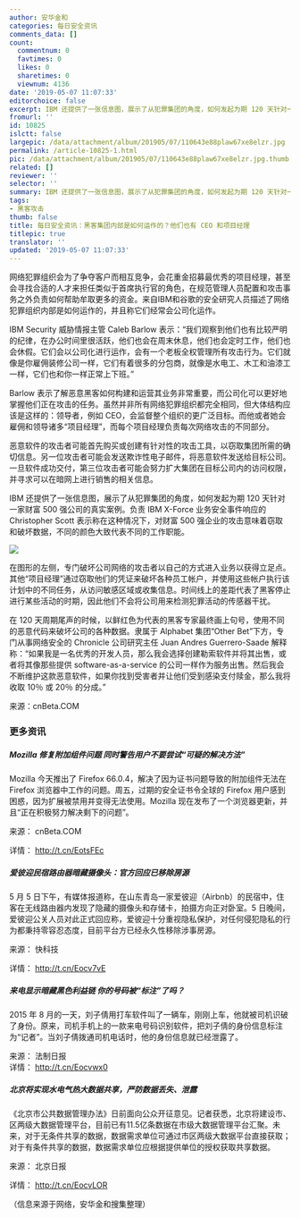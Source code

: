 ```yaml
---
author: 安华金和
categories: 每日安全资讯
comments_data: []
count:
  commentnum: 0
  favtimes: 0
  likes: 0
  sharetimes: 0
  viewnum: 4136
date: '2019-05-07 11:07:33'
editorchoice: false
excerpt: IBM 还提供了一张信息图，展示了从犯罪集团的角度，如何发起为期 120 天针对一家财富 500 强公司的真实案例。
fromurl: ''
id: 10825
islctt: false
largepic: /data/attachment/album/201905/07/110643e88plaw67xe8elzr.jpg
permalink: /article-10825-1.html
pic: /data/attachment/album/201905/07/110643e88plaw67xe8elzr.jpg.thumb.jpg
related: []
reviewer: ''
selector: ''
summary: IBM 还提供了一张信息图，展示了从犯罪集团的角度，如何发起为期 120 天针对一家财富 500 强公司的真实案例。
tags:
- 黑客攻击
thumb: false
title: 每日安全资讯：黑客集团内部是如何运作的？他们也有 CEO 和项目经理
titlepic: true
translator: ''
updated: '2019-05-07 11:07:33'
---
```


网络犯罪组织会为了争夺客户而相互竞争，会花重金招募最优秀的项目经理，甚至会寻找合适的人才来担任类似于首席执行官的角色，在规范管理人员配置和攻击事务之外负责如何帮助牟取更多的资金。来自IBM和谷歌的安全研究人员描述了网络犯罪组织内部是如何运作的，并且称它们经常会公司化运作。


IBM Security 威胁情报主管 Caleb Barlow 表示：“我们观察到他们也有比较严明的纪律，在办公时间里很活跃，他们也会在周末休息，他们也会定时工作，他们也会休假。它们会以公司化进行运作，会有一个老板全权管理所有攻击行为。它们就像是你雇佣装修公司一样，它们有着很多的分包商，就像是水电工、木工和油漆工一样，它们也和你一样正常上下班。”


Barlow 表示了解恶意黑客如何构建和运营其业务非常重要，而公司化可以更好地掌握他们正在攻击的任务。虽然并非所有网络犯罪组织都完全相同，但大体结构应该是这样的：领导者，例如 CEO，会监督整个组织的更广泛目标。而他或者她会雇佣和领导诸多“项目经理”，而每个项目经理负责每次网络攻击的不同部分。


恶意软件的攻击者可能首先购买或创建有针对性的攻击工具，以窃取集团所需的确切信息。另一位攻击者可能会发送欺诈性电子邮件，将恶意软件发送给目标公司。一旦软件成功交付，第三位攻击者可能会努力扩大集团在目标公司内的访问权限，并寻求可以在暗网上进行销售的相关信息。


IBM 还提供了一张信息图，展示了从犯罪集团的角度，如何发起为期 120 天针对一家财富 500 强公司的真实案例。负责 IBM X-Force 业务安全事件响应的 Christopher Scott 表示称在这种情况下，对财富 500 强企业的攻击意味着窃取和破坏数据，不同的颜色大致代表不同的工作职能。


![](/data/attachment/album/201905/07/110643e88plaw67xe8elzr.jpg)


在图形的左侧，专门破坏公司网络的攻击者以自己的方式进入业务以获得立足点。其他“项目经理”通过窃取他们的凭证来破坏各种员工帐户，并使用这些帐户执行该计划中的不同任务，从访问敏感区域或收集信息。时间线上的差距代表了黑客停止进行某些活动的时期，因此他们不会将公司用来检测犯罪活动的传感器干扰。


在 120 天周期尾声的时候，以鲜红色为代表的黑客专家最终画上句号，使用不同的恶意代码来破坏公司的各种数据。隶属于 Alphabet 集团“Other Bet”下方，专门从事网络安全的 Chronicle 公司研究主任 Juan Andres Guerrero-Saade 解释称：“如果我是一名优秀的开发人员，那么我会选择创建勒索软件并将其出售，或者将其像那些提供 software-as-a-service 的公司一样作为服务出售。然后我会不断维护这款恶意软件，如果你找到受害者并让他们受到感染支付赎金，那么我将收取 10％ 或 20％ 的分成。”


来源：cnBeta.COM


### 更多资讯


##### Mozilla 修复附加组件问题 同时警告用户不要尝试“可疑的解决方法”


Mozilla 今天推出了 Firefox 66.0.4，解决了因为证书问题导致的附加组件无法在 Firefox 浏览器中工作的问题。周五，过期的安全证书令全球的 Firefox 用户感到困惑，因为扩展被禁用并变得无法使用。Mozilla 现在发布了一个浏览器更新，并且“正在积极努力解决剩下的问题”。


来源： cnBeta.COM


详情： <http://t.cn/EotsFEc> 


##### 爱彼迎民宿路由器暗藏摄像头：官方回应已移除房源


5 月 5 日下午，有媒体报道称，在山东青岛一家爱彼迎（Airbnb）的民宿中，住客在无线路由器内发现了隐藏的摄像头和存储卡，拍摄方向正对卧室。5 日晚间，爱彼迎公关人员对此正式回应称，爱彼迎十分重视隐私保护，对任何侵犯隐私的行为都秉持零容忍态度，目前平台方已经永久性移除涉事房源。


来源： 快科技


详情： <http://t.cn/Eocv7vE> 


##### 来电显示暗藏黑色利益链 你的号码被“标注”了吗？


2015 年 8 月的一天，刘子倩用打车软件叫了一辆车，刚刚上车，他就被司机识破了身份。原来，司机手机上的一款来电号码识别软件，把刘子倩的身份信息标注为“记者”。当刘子倩拨通司机电话时，他的身份信息就已经泄露了。


来源： 法制日报  
详情： <http://t.cn/Eocvwx0> 


##### 北京将实现水电气热大数据共享，严防数据丢失、泄露


《北京市公共数据管理办法》日前面向公众开征意见。记者获悉，北京将建设市、区两级大数据管理平台，目前已有11.5亿条数据在市级大数据管理平台汇聚。未来，对于无条件共享的数据，数据需求单位可通过市区两级大数据平台直接获取；对于有条件共享的数据，数据需求单位应根据提供单位的授权获取共享数据。


来源： 北京日报


详情： <http://t.cn/EocvLOR> 


（信息来源于网络，安华金和搜集整理）